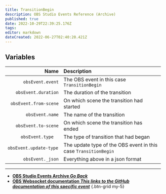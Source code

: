 ```yaml
---
title: TransitionBegin
description: OBS Studio Events Reference (Archive)
published: true
date: 2022-10-29T22:39:25.176Z
tags: 
editor: markdown
dateCreated: 2022-06-27T02:40:20.421Z
---
```


## Variables
Name | Description
----:|:------------
`obsEvent.event` | The OBS event in this case `TransitionBegin`
`obsEvent.duration` | The duration of the transition
`obsEvent.from-scene` | On which scene the transition had started
`obsEvent.name` | The name of the transition
`obsEvent.to-scene` | On which scene the transition has ended
`obsEvent.type	` | The type of transition that had began
`obsEvent.update-type	` | The update type of the OBS event in this case `TransitionBegin`
`obsEvent._json` | Everything above in a json format
---

- [<i class="mdi mdi-chevron-left"></i>**OBS Studio Events Archive *Go Back***](/Broadcasters/OBS/Archive/Events)
- [<i class="mdi mdi-github"></i> **OBS Websocket documentation *This links to the GitHub documentation of this specific event***](https://github.com/obsproject/obs-websocket/blob/4.x-current/docs/generated/protocol.md#transitionbegin)
{.btn-grid my-5}